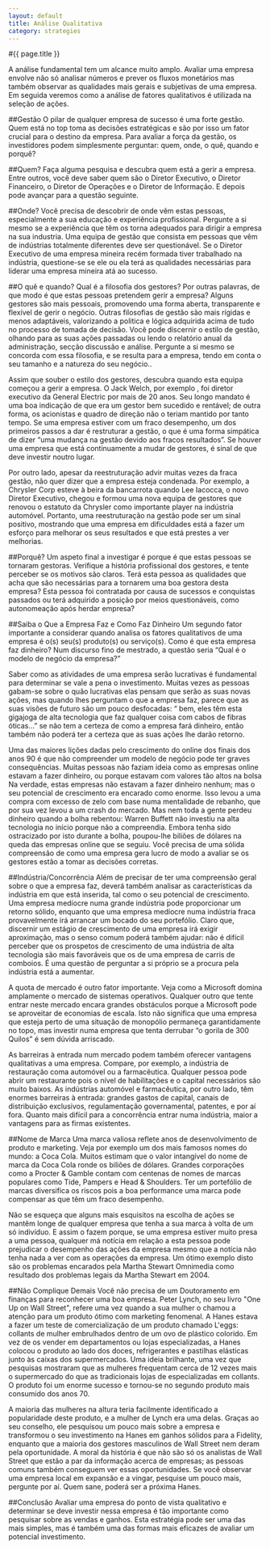 ```yaml
---
layout: default
title: Análise Qualitativa
category: strategies
---
```


#{{ page.title }}

A análise fundamental tem um alcance muito amplo. Avaliar uma empresa envolve não só analisar números e prever os fluxos monetários mas também observar as qualidades mais gerais e subjetivas de uma empresa. Em seguida veremos como a análise de fatores qualitativos é utilizada na seleção de ações.

##Gestão
O pilar de qualquer empresa de sucesso é uma forte gestão. Quem está no top toma as decisões estratégicas e são por isso um fator crucial para o destino da empresa. Para avaliar a força da gestão, os investidores podem simplesmente perguntar: quem, onde, o quê, quando e porquê?

##Quem?
Faça alguma pesquisa e descubra quem está a gerir a empresa. Entre outros, você deve saber quem são o Diretor Executivo, o Diretor Financeiro, o Diretor de Operações e o Diretor de Informação. E depois pode avançar para a questão seguinte.

##Onde?
Você precisa de descobrir de onde vêm estas pessoas, especialmente a sua educação e experiência profissional. Pergunte a si mesmo se a experiência que têm os torna adequados para dirigir a empresa na sua industria. Uma equipa de gestão que consista em pessoas que vêm de indústrias totalmente diferentes deve ser questionável. Se o Diretor Executivo de uma empresa mineira recém formada tiver trabalhado na indústria, questione-se se ele ou ela terá as qualidades necessárias para liderar uma empresa mineira atá ao sucesso.

##O quê e quando?
Qual é a filosofia dos gestores? Por outras palavras, de que modo é que estas pessoas pretendem gerir a empresa? Alguns gestores são mais pessoais, promovendo uma forma aberta, transparente e flexível de gerir o negócio. Outras filosofias de gestão são mais rígidas e menos adaptáveis, valorizando a politica e lógica adquirida acima de tudo no processo de tomada de decisão. Você pode discernir o estilo de gestão, olhando para as suas ações passadas ou lendo o relatório anual da administração, secção discussão e análise. Pergunte a si mesmo se concorda com essa filosofia, e se resulta para a empresa, tendo em conta o seu tamanho e a natureza do seu negócio..

Assim que souber o estilo dos gestores, descubra quando esta equipa começou a gerir a empresa. O Jack Welch, por exemplo , foi diretor executivo da General Electric por mais de 20 anos. Seu longo mandato é uma boa indicação de que era um gestor bem sucedido e rentável; de outra forma, os acionistas e quadro de direção não o teriam mantido por tanto tempo. Se uma empresa estiver com um fraco desempenho, um dos primeiros passos a dar é restruturar a gestão, o que é uma forma simpática de dizer “uma mudança na gestão devido aos fracos resultados”. Se houver uma empresa que está continuamente a mudar de gestores, é sinal de que deve investir noutro lugar.

Por outro lado, apesar da reestruturação advir muitas vezes da fraca gestão, não quer dizer que a empresa esteja condenada. Por exemplo, a Chrysler Corp esteve à beira da bancarrota quando Lee Iacocca, o novo Diretor Executivo, chegou e formou uma nova equipa de gestores que renovou o estatuto da Chrysler como importante player na indústria automóvel. Portanto, uma reestruturação na gestão pode ser um sinal positivo, mostrando que uma empresa em dificuldades está a fazer um esforço para melhorar os seus resultados e que está prestes a ver melhorias.

##Porquê?
Um aspeto final a investigar é porque é que estas pessoas se tornaram gestoras. Verifique a história profissional dos gestores, e tente perceber se os motivos são claros. Terá esta pessoa as qualidades que acha que são necessárias para a tornarem uma boa gestora desta empresa? Esta pessoa foi contratada por causa de sucessos e conquistas passados ou terá adquirido a posição por meios questionáveis, como autonomeação após herdar empresa?

##Saiba o Que a Empresa Faz e Como Faz Dinheiro
Um segundo fator importante a considerar quando analisa os fatores qualitativos de uma empresa é o(s) seu(s) produto(s) ou serviço(s). Como é que esta empresa faz dinheiro? Num discurso fino de mestrado, a questão seria “Qual é o modelo de negócio da empresa?”

Saber como as atividades de uma empresa serão lucrativas é fundamental para determinar se vale a pena o investimento. Muitas vezes as pessoas gabam-se sobre o quão lucrativas elas pensam que serão as suas novas ações, mas quando lhes perguntam o que a empresa faz, parece que as suas visões de futuro são um pouco desfocadas: “ bem, eles têm esta gigajoga de alta tecnologia que faz qualquer coisa com cabos de fibras óticas…” se não tem a certeza de como a empresa fará dinheiro, então também não poderá ter a certeza que as suas ações lhe darão retorno.

Uma das maiores lições dadas pelo crescimento do online dos finais dos anos 90 é que não compreender um modelo de negócio pode ter graves consequências. Muitas pessoas não faziam ideia como as empresas online estavam a fazer dinheiro, ou porque estavam com valores tão altos na bolsa Na verdade, estas empresas não estavam a fazer dinheiro nenhum; mas o seu potencial de crescimento era encarado como enorme. Isso levou a uma compra com excesso de zelo com base numa mentalidade de rebanho, que por sua vez levou a um crash do mercado. Mas nem toda a gente perdeu dinheiro quando a bolha rebentou: Warren Buffett não investiu na alta tecnologia no início porque não a compreendia. Embora tenha sido ostracizado por isto durante a bolha, poupou-lhe biliões de dólares na queda das empresas online que se seguiu. Você precisa de uma sólida compreensão de como uma empresa gera lucro de modo a avaliar se os gestores estão a tomar as decisões corretas.

##Indústria/Concorrência
Além de precisar de ter uma compreensão geral sobre o que a empresa faz, deverá também analisar as características da indústria em que está inserida, tal como o seu potencial de crescimento. Uma empresa medíocre numa grande indústria pode proporcionar um retorno sólido, enquanto que uma empresa medíocre numa indústria fraca provavelmente irá arrancar um bocado do seu portefólio. Claro que, discernir um estágio de crescimento de uma empresa irá exigir aproximação, mas o senso comum poderá também ajudar: não é difícil perceber que os prospetos de crescimento de uma indústria de alta tecnologia são mais favoráveis que os de uma empresa de carris de comboios. É uma questão de perguntar a si próprio se a procura pela indústria está a aumentar.

A quota de mercado é outro fator importante. Veja como a Microsoft domina amplamente o mercado de sistemas operativos. Qualquer outro que tente entrar neste mercado encara grandes obstáculos porque a Microsoft pode se aproveitar de economias de escala. Isto não significa que uma empresa que esteja perto de uma situação de monopólio permaneça garantidamente no topo, mas investir numa empresa que tenta derrubar “o gorila de 300 Quilos” é sem dúvida arriscado.

As barreiras à entrada num mercado podem também oferecer vantagens qualitativas a uma empresa. Compare, por exemplo, a indústria de restauração coma automóvel ou a farmacêutica. Qualquer pessoa pode abrir um restaurante pois o nível de habilitações e o capital necessários são muito baixos. As indústrias automóvel e farmacêutica, por outro lado, têm enormes barreiras à entrada: grandes gastos de capital, canais de distribuição exclusivos, regulamentação governamental, patentes, e por aí fora. Quanto mais difícil para a concorrência entrar numa indústria, maior a vantagens para as firmas existentes.

##Nome de Marca
Uma marca valiosa reflete anos de desenvolvimento de produto e marketing. Veja por exemplo um dos mais famosos nomes do mundo: a Coca Cola. Muitos estimam que o valor intangível do nome de marca da Coca Cola ronde os biliões de dólares. Grandes corporações como a Procter & Gamble contam com centenas de nomes de marcas populares como Tide, Pampers e Head & Shoulders. Ter um portefólio de marcas diversifica os riscos pois a boa performance uma marca pode compensar as que têm um fraco desempenho.

Não se esqueça que alguns mais esquisitos na escolha de ações se mantêm longe de qualquer empresa que tenha a sua marca à volta de um só indivíduo. E assim o fazem porque, se uma empresa estiver muito presa a uma pessoa, qualquer má notícia em relação a esta pessoa pode prejudicar o desempenho das ações da empresa mesmo que a notícia não tenha nada a ver com as operações da empresa. Um ótimo exemplo disto são os problemas encarados pela Martha Stewart Omnimedia como resultado dos problemas legais da Martha Stewart em 2004.

##Não Complique Demais
Você não precisa de um Doutoramento em finanças para reconhecer uma boa empresa. Peter Lynch, no seu livro "One Up on Wall Street", refere uma vez quando a sua mulher o chamou a atenção para um produto ótimo com marketing fenomenal. A Hanes estava a fazer um teste de comercialização de um produto chamado L'eggs: collants de mulher embrulhados dentro de um ovo de plástico colorido. Em vez de os vender em departamentos ou lojas especializadas, a Hanes colocou o produto ao lado dos doces, refrigerantes e pastilhas elásticas junto às caixas dos supermercados. Uma ideia brilhante, uma vez que pesquisas mostraram que as mulheres frequentam cerca de 12 vezes mais o supermercado do que as tradicionais lojas de especializadas em collants. O produto foi um enorme sucesso e tornou-se no segundo produto mais consumido dos anos 70.

A maioria das mulheres na altura teria facilmente identificado a popularidade deste produto, e a mulher de Lynch era uma delas. Graças ao seu conselho, ele pesquisou um pouco mais sobre a empresa e transformou o seu investimento na Hanes em ganhos sólidos para a Fidelity, enquanto que a maioria dos gestores masculinos de Wall Street nem deram pela oportunidade. A moral da história é que não são só os analistas de Wall Street que estão a par da informação acerca de empresas; as pessoas comuns também conseguem ver essas oportunidades. Se você observar uma empresa local em expansão e a vingar, pesquise um pouco mais, pergunte por aí. Quem sane, poderá ser a próxima Hanes.

##Conclusão
Avaliar uma empresa do ponto de vista qualitativo e determinar se deve investir nessa empresa é tão importante como pesquisar sobre as vendas e ganhos. Esta estratégia pode ser uma das mais simples, mas é também uma das formas mais eficazes de avaliar um potencial investimento.
